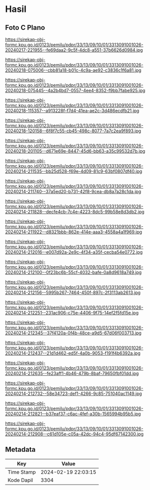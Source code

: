 # Hasil

## Foto C Plano

https://sirekap-obj-formc.kpu.go.id/0123/pemilu/pdpr/33/13/09/10/01/3313091001026-20240217-221955--fe69daa2-9c5f-4dc8-a551-37b6626d0984.jpg

https://sirekap-obj-formc.kpu.go.id/0123/pemilu/pdpr/33/13/09/10/01/3313091001026-20240218-075006--cbb81a18-b01c-4c9a-ae92-c3836c1f6a81.jpg

https://sirekap-obj-formc.kpu.go.id/0123/pemilu/pdpr/33/13/09/10/01/3313091001026-20240218-075445--4a2b4bd7-0557-4ee4-8352-f9bb7fabe925.jpg

https://sirekap-obj-formc.kpu.go.id/0123/pemilu/pdpr/33/13/09/10/01/3313091001026-20240218-115357--a913228f-f7d4-41ea-ae2c-3d486ecdfb21.jpg

https://sirekap-obj-formc.kpu.go.id/0123/pemilu/pdpr/33/13/09/10/01/3313091001026-20240218-120158--6f8f7c55-cb45-498c-8077-7a7c2ea9f893.jpg

https://sirekap-obj-formc.kpu.go.id/0123/pemilu/pdpr/33/13/09/10/01/3313091001026-20240218-201105--d671e69e-8447-45d6-bb63-a35c99532d7b.jpg

https://sirekap-obj-formc.kpu.go.id/0123/pemilu/pdpr/33/13/09/10/01/3313091001026-20240214-211535--bb25d528-f69e-4d09-81c9-63bf0807df40.jpg

https://sirekap-obj-formc.kpu.go.id/0123/pemilu/pdpr/33/13/09/10/01/3313091001026-20240214-211740--37a5ed20-b731-42f8-9cea-db8a7a28c1da.jpg

https://sirekap-obj-formc.kpu.go.id/0123/pemilu/pdpr/33/13/09/10/01/3313091001026-20240214-211828--decfe4cb-7c4e-4223-8dc5-99b58e8d3db2.jpg

https://sirekap-obj-formc.kpu.go.id/0123/pemilu/pdpr/33/13/09/10/01/3313091001026-20240214-211922--d8321bbb-862e-414e-aaa3-4558a4a1f969.jpg

https://sirekap-obj-formc.kpu.go.id/0123/pemilu/pdpr/33/13/09/10/01/3313091001026-20240214-212016--e007d92a-2e9c-4f34-a35f-cecba54e0772.jpg

https://sirekap-obj-formc.kpu.go.id/0123/pemilu/pdpr/33/13/09/10/01/3313091001026-20240214-212100--0f23bc6b-55cf-4032-bafe-0a8d9618a749.jpg

https://sirekap-obj-formc.kpu.go.id/0123/pemilu/pdpr/33/13/09/10/01/3313091001026-20240214-212156--5995b267-7464-450f-897c-2f3113ab2613.jpg

https://sirekap-obj-formc.kpu.go.id/0123/pemilu/pdpr/33/13/09/10/01/3313091001026-20240214-212251--231ac906-c75e-4406-9f75-14ef2f5fd15e.jpg

https://sirekap-obj-formc.kpu.go.id/0123/pemilu/pdpr/33/13/09/10/01/3313091001026-20240214-212345--37f4120a-0f4b-48ce-a9d5-67d06f003713.jpg

https://sirekap-obj-formc.kpu.go.id/0123/pemilu/pdpr/33/13/09/10/01/3313091001026-20240214-212437--21d1d462-ed5f-4a0b-9053-f191f4b6392a.jpg

https://sirekap-obj-formc.kpu.go.id/0123/pemilu/pdpr/33/13/09/10/01/3313091001026-20240214-212635--fe23aff1-4b46-479b-8baf-79650fbf01dd.jpg

https://sirekap-obj-formc.kpu.go.id/0123/pemilu/pdpr/33/13/09/10/01/3313091001026-20240214-212732--58e34723-def1-4266-9c85-751040ac1149.jpg

https://sirekap-obj-formc.kpu.go.id/0123/pemilu/pdpr/33/13/09/10/01/3313091001026-20240214-212821--b37eaf37-c6ac-4fef-a30b-1565994b95b5.jpg

https://sirekap-obj-formc.kpu.go.id/0123/pemilu/pdpr/33/13/09/10/01/3313091001026-20240214-212908--c61d105e-c05a-42dc-94c4-95df67142300.jpg


## Metadata

| Key        | Value               |
| ---------- | ------------------- |
| Time Stamp | 2024-02-19 22:03:15 |
| Kode Dapil | 3304                |



